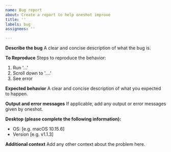```yaml
---
name: Bug report
about: Create a report to help oneshot improve
title: ''
labels: bug
assignees: ''

---
```


**Describe the bug**
A clear and concise description of what the bug is.

**To Reproduce**
Steps to reproduce the behavior:
1. Run '...'
2. Scroll down to '....'
3. See error

**Expected behavior**
A clear and concise description of what you expected to happen.

**Output and error messages**
If applicable, add any output or error messages given by oneshot.

**Desktop (please complete the following information):**
 - OS: [e.g. macOS 10.15.6]
 - Version [e.g. v1.1.3]

**Additional context**
Add any other context about the problem here.
